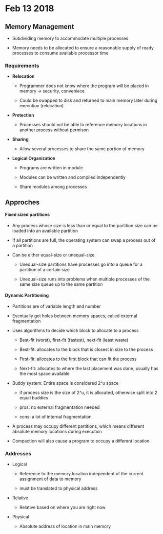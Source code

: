 # Feb 13 2018

## Memory Management

* Subdividing memory to accommodate multiple processes

* Memory needs to be allocated to ensure a reasonable supply of ready processes to consume available processor time

### Requirements

* **Relocation**

  * Programmer does not know where the program will be placed in memory -&gt; security, conveniece

  * Could be swapped to disk and returned to main memory later during execution \(relocation\)

* **Protection**

  * Processes should not be able to reference memory locations in another process without permison

* **Sharing**

  * Allow several processes to share the same portion of memory

* **Logical Organization**

  * Programs are written in module

  * Modules can be written and compiled independently

  * Share modules among processes

## Approches

#### Fixed sized partitions

* Any process whose size is less than or equal to the partition size can be loaded into an available partition

* If all partitions are full, the operating system can swap a process out of a partition

* Can be either equal-size or unequal-size

  * Unequal-size partitions have processes go into a queue for a partition of a certain size

  * Unequal-size runs into problems when multiple processes of the same size queue up to the same partition

#### Dynamic Partitioning

* Partitions are of variable length and number

* Eventually get holes between memory spaces, called external fragmentation

* Uses algorithms to decide which block to allocate to a process

  * Best-fit \(worst\), first-fit \(fastest\), next-fit \(least waste\)

  * Best-fit: allocates to the block that is closest in size to the process

  * First-fit: allocates to the first block that can fit the process

  * Next-fit: allocates to where the last placement was done, usually has the most space available

* Buddy system: Entire space is considered 2^u space

  * if process size is the size of 2^u, it is allocated, otherwise split into 2 equal buddies

  * pros: no external fragmentation needed

  * cons: a lot of internal fragmentation

* A process may occupy different partitions, which means different absolute memory locations during execution

* Compaction will also cause a program to occupy a different location

### Addresses

* Logical

  * Reference to the memory location independent of the current assignment of data to memory

  * must be translated to physical address

* Relative

  * Relative based on where you are right now

* Physical

  * Absolute address of location in main memory



